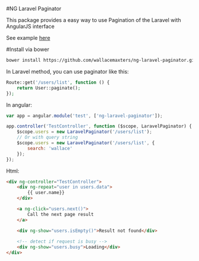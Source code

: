 #NG Laravel Paginator

This package provides a easy way to use Pagination of the Laravel with AngularJS interface


See example [here](https://rawgit.com/wallacemaxters/ng-laravel-paginator/master/index.html)

#Install via bower

```bash
bower install https://github.com/wallacemaxters/ng-laravel-paginator.git
```


In Laravel method, you can use paginator like this:

```php
Route::get('/users/list', function () {        
    return User::paginate();
});
```

In angular:

```js
var app = angular.module('test', ['ng-laravel-paginator']);

app.controller('TestController', function ($scope, LaravelPaginator) {
    $scope.users = new LaravelPaginator('/users/list');
    // Or with query string
    $scope.users = new LaravelPaginator('/users/list', {
        search: 'wallace'
    });
});
```

Html:

```html
<div ng-controller="TestController">
    <div ng-repeat="user in users.data">
        {{ user.name}}
    </div>

    <a ng-click="users.next()">
        Call the next page result
    </a>

    <div ng-show="users.isEmpty()">Result not found</div>
    
    <!-- detect if request is busy -->
    <div ng-show="users.busy">Loading</div>
</div>
```


